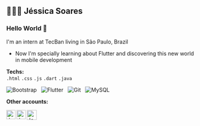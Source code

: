 ## 👩🏽‍💻 Jéssica Soares 

### Hello World 👋

I'm an intern at TecBan living in São Paulo, Brazil 

- Now I'm specially learning about Flutter and discovering this new world in mobile development

**Techs:** <br>
`.html` `.css` `.js` `.dart` `.java` 

![Bootstrap](https://img.shields.io/badge/-Bootstrap-563D7C?style=flat-square&logo=bootstrap) &nbsp;
![Flutter](https://img.shields.io/badge/-Flutter-02569B?style=flat-square&logo=flutter) &nbsp;
![Git](https://img.shields.io/badge/-Git-black?style=flat-square&logo=git) &nbsp;
![MySQL](https://img.shields.io/badge/-MySQL-black?style=flat-square&logo=mysql) &nbsp;

**Other accounts:** <br>

<a href="https://www.linkedin.com/in/jessicasoarescorreia/">
    <img align="left" alt="Jessica Soares | Linkedin" width="24px" src="https://github.com/TheDudeThatCode/TheDudeThatCode/blob/master/Assets/Linkedin.svg" />
 </a>
 <a href="https://www.instagram.com/jesoaresc/">
    <img align="left" alt="Jessica Soares | Instagram" width="24px" src="https://github.com/TheDudeThatCode/TheDudeThatCode/blob/master/Assets/Instagram.svg" />
 </a>
 <a href="mailto:correia.jessicasoares@gmail.com">
    <img align="left" alt="Jessica Soares | Gmail" width="26px" src="https://github.com/TheDudeThatCode/TheDudeThatCode/blob/master/Assets/Gmail.svg" />
 </a>
